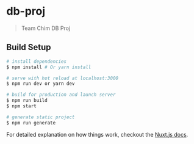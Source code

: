 # db-proj

> Team Chim DB Proj

## Build Setup

``` bash
# install dependencies
$ npm install # Or yarn install

# serve with hot reload at localhost:3000
$ npm run dev or yarn dev

# build for production and launch server
$ npm run build
$ npm start

# generate static project
$ npm run generate
```

For detailed explanation on how things work, checkout the [Nuxt.js docs](https://github.com/nuxt/nuxt.js).
